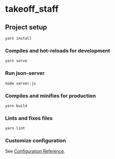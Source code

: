 # takeoff_staff

## Project setup
```
yarn install
```

### Compiles and hot-reloads for development
```
yarn serve
```

### Run json-server
```
node server.js
```

### Compiles and minifies for production
```
yarn build
```

### Lints and fixes files
```
yarn lint
```

### Customize configuration
See [Configuration Reference](https://cli.vuejs.org/config/).

